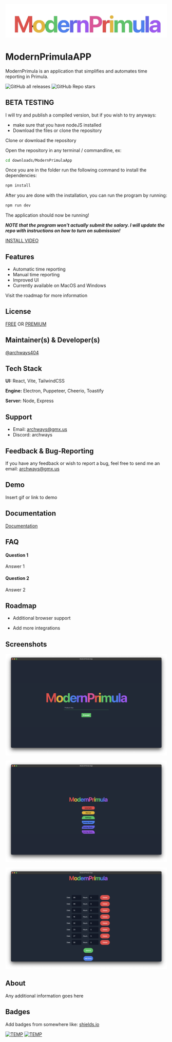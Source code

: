 
![Logo](https://github.com/archways404/ModernPrimulaApp/blob/main/images/image_transparent_all-removebg-preview.png)

# ModernPrimulaAPP

ModernPrimula is an application that simplifies and automates time reporting in Primula.
 
![GitHub all releases](https://img.shields.io/github/downloads/archways404/ModernPrimulaApp/total) ![GitHub Repo stars](https://img.shields.io/github/stars/archways404/ModernPrimulaApp)

## BETA TESTING

I will try and publish a compiled version, but if you wish to try anyways:

 - make sure that you have nodeJS installed
 - Download the files or clone the repository

Clone or download the repository

Open the repository in any terminal / commandline, ex:

```bash
cd downloads/ModernPrimulaApp
```

Once you are in the folder run the following command to install the dependencies:

```bash
npm install
```

After you are done with the installation, you can run the program by running:

```bash
npm run dev
```

The application should now be running!

***NOTE that the program won't actually submit the salary. I will update the repo with instructions on how to turn on submission!***

[INSTALL VIDEO](https://drive.google.com/file/d/1O3tFHcgZIbvAfvvdKWqfjVGjj_zfxrmB/view?usp=sharing)

## Features

- Automatic time reporting
- Manual time reporting
- Improved UI
- Currently available on MacOS and Windows
  
 Visit the roadmap for more information


## License
[FREE](https://archways404.dev/) OR
[PREMIUM](https://archways404.dev/)


## Maintainer(s) & Developer(s)

[@archways404](https://www.github.com/archways404)


## Tech Stack

**UI:** React, Vite, TailwindCSS

**Engine:** Electron, Puppeteer, Cheerio, Toastify

**Server:** Node, Express


## Support

- Email: archways@gmx.us 
- Discord: archways


## Feedback & Bug-Reporting

If you have any feedback or wish to report a bug, feel free to send me an email: archways@gmx.us


## Demo

Insert gif or link to demo


## Documentation

[Documentation](https://linktodocumentation)


## FAQ

#### Question 1

Answer 1

#### Question 2

Answer 2


## Roadmap

- Additional browser support

- Add more integrations


## Screenshots

![App Screenshot](https://github.com/archways404/ModernPrimulaApp/blob/main/images/Homepage.png)

![App Screenshot](https://github.com/archways404/ModernPrimulaApp/blob/main/images/MainMenu.png)

![App Screenshot](https://github.com/archways404/ModernPrimulaApp/blob/main/images/Dates.png)


## About

Any additional information goes here


## Badges

Add badges from somewhere like: [shields.io](https://shields.io/)



[![TEMP](https://img.shields.io/badge/License-GPL%20v3-yellow.svg)](https://opensource.org/licenses/)
[![TEMP](https://img.shields.io/badge/license-AGPL-blue.svg)](http://www.gnu.org/licenses/agpl-3.0)




